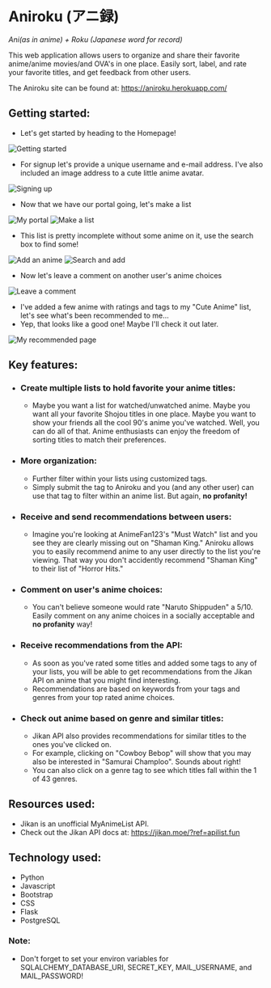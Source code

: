 # Aniroku \(アニ録\)
_Ani\(as in anime\) + Roku \(Japanese word for record\)_  
  
This web application allows users to organize and share their favorite anime/anime movies/and OVA's in one place. Easily sort, label, and rate your favorite titles, and get feedback from other users.  
  
The Aniroku site can be found at: https://aniroku.herokuapp.com/  
  
## Getting started:
* Let's get started by heading to the Homepage!  
  
![Getting started](readme-img/getting-started.png?raw=true)
* For signup let's provide a unique username and e-mail address. I've also included an image address to a cute little anime avatar.  
  
![Signing up](readme-img/signup.png?raw=true)
* Now that we have our portal going, let's make a list  
  
![My portal](readme-img/my-portal.png?raw=true)
![Make a list](readme-img/new-list.png?raw=true)
* This list is pretty incomplete without some anime on it, use the search box to find some! 
   
![Add an anime](readme-img/adding-anime.png?raw=true)
![Search and add](readme-img/add-found-anime.png?raw=true)
* Now let's leave a comment on another user's anime choices  
  
![Leave a comment](readme-img/leave-comment.png?raw=true)
* I've added a few anime with ratings and tags to my "Cute Anime" list, let's see what's been recommended to me...
* Yep, that looks like a good one! Maybe I'll check it out later.  
  
![My recommended page](readme-img/my-recommended.png?raw=true)
## Key features:
* ### Create multiple lists to hold favorite your anime titles:
  * Maybe you want a list for watched/unwatched anime. Maybe you want all your favorite Shojou titles in one place. Maybe you want to show your friends all the cool 90's anime you've watched. Well, you can do all of that. Anime enthusiasts can enjoy the freedom of sorting titles to match their preferences. 
* ### More organization:
  * Further filter within your lists using customized tags. 
  * Simply submit the tag to Aniroku and you \(and any other user\) can use that tag to filter within an anime list. But again, **no profanity!**
* ### Receive and send recommendations between users:
  * Imagine you're looking at AnimeFan123's "Must Watch" list and you see they are clearly missing out on "Shaman King." Aniroku allows you to easily recommend anime to any user directly to the list you're viewing. That way you don't accidently recommend "Shaman King" to their list of "Horror Hits."
* ### Comment on user's anime choices:
  * You can't believe someone would rate "Naruto Shippuden" a 5/10. Easily comment on any anime choices in a socially acceptable and **no profanity** way!
* ### Receive recommendations from the API:
  * As soon as you've rated some titles and added some tags to any of your lists, you will be able to get recommendations from the Jikan API on anime that you might find interesting. 
  * Recommendations are based on keywords from your tags and genres from your top rated anime choices. 
* ### Check out anime based on genre and similar titles:
  * Jikan API also provides recommendations for similar titles to the ones you've clicked on. 
  * For example, clicking on "Cowboy Bebop" will show that you may also be interested in "Samurai Champloo". Sounds about right!
  * You can also click on a genre tag to see which titles fall within the 1 of 43 genres. 
## Resources used:
* Jikan is an unofficial MyAnimeList API. 
* Check out the Jikan API docs at: https://jikan.moe/?ref=apilist.fun
## Technology used:
* Python
* Javascript
* Bootstrap
* CSS
* Flask
* PostgreSQL
### Note:
* Don't forget to set your environ variables for SQLALCHEMY_DATABASE_URI, SECRET_KEY, MAIL_USERNAME, and MAIL_PASSWORD!